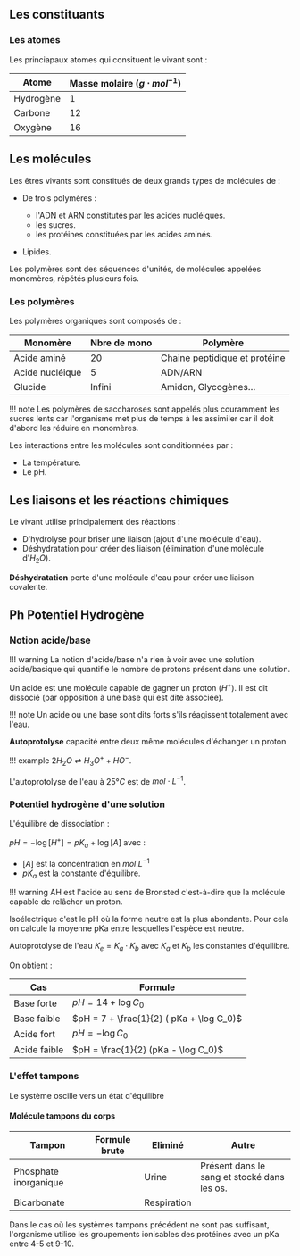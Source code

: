## Les constituants

### Les atomes

Les princiapaux atomes qui consituent le vivant sont : 

Atome       | Masse molaire ($g \cdot mol^{-1}$) 
------------|-----------
Hydrogène   | 1
Carbone     | 12
Oxygène     | 16

## Les molécules 

Les êtres vivants sont constitués de deux grands types de molécules de :

* De trois polymères : 
    
    * l'ADN et ARN constitutés par les acides nucléiques.
    * les sucres.
    * les protéines constituées par les acides aminés. 

* Lipides.

Les polymères sont des séquences d'unités, de molécules appelées monomères, répétés plusieurs fois.

### Les polymères

Les polymères organiques sont composés de :

Monomère        |   Nbre de mono    | Polymère
----------------|-------------------|--------------
Acide aminé     | 20                | Chaine peptidique et protéine
Acide nucléique | 5                 | ADN/ARN
Glucide         | Infini            | Amidon, Glycogènes…

!!! note
    Les polymères de saccharoses sont appelés plus couramment les sucres lents car l'organisme met plus de temps à les assimiler car il doit d'abord les réduire en monomères.

Les interactions entre les molécules sont conditionnées par :

* La température.
* Le pH.

## Les liaisons et les réactions chimiques

Le vivant utilise principalement des réactions :

* D'hydrolyse pour briser une liaison (ajout d'une molécule d'eau).
* Déshydratation pour créer des liaison (élimination d'une molécule d'$H_2O$).

__Déshydratation__ perte d'une molécule d'eau pour créer une liaison covalente.

## Ph Potentiel Hydrogène

### Notion acide/base

!!! warning
    La notion d'acide/base n'a rien à voir avec une solution acide/basique qui quantifie le nombre de protons présent dans une solution.

Un acide est une molécule capable de gagner un proton ($H^+$). Il est dit dissocié (par opposition à une base qui est dite associée).

!!! note
    Un acide ou une base sont dits forts s'ils réagissent totalement avec l'eau.

__Autoprotolyse__ capacité entre deux même molécules d'échanger un proton

!!! example
    $2 H_2O \rightleftharpoons H_3 O^+ + HO^-$.

L'autoprotolyse de l'eau à $25°C$ est de $mol \cdot L^{-1}$.

### Potentiel hydrogène d'une solution

L'équilibre de dissociation :

$pH =  − \log [H^+]  = pK_a + \log [A]$ avec :

* $[A]$ est la concentration en $mol.L^{-1}$
* $pK_a$ est la constante d'équilibre.

!!! warning
    AH est l'acide au sens de Bronsted c'est-à-dire que la molécule capable de relâcher un proton.

Isoélectrique c'est le pH où la forme neutre est la plus abondante. Pour cela on calcule la moyenne pKa entre lesquelles l'espèce est neutre.

Autoprotolyse de l'eau  $K_e = K_a \cdot K_b$ avec $K_a$ et $K_b$ les constantes d'équilibre.

On obtient :

Cas             | Formule
----------------|-----------
Base forte      | $pH = 14 + \log C_0$
Base faible     | $pH = 7 + \frac{1}{2} ( pKa + \log C_0)$
Acide fort      | $pH = - \log C_0$
Acide faible    | $pH = \frac{1}{2} (pKa - \log C_0)$

### L'effet tampons

Le système oscille vers un état d'équilibre

#### Molécule tampons du corps

Tampon                  | Formule brute | Eliminé       | Autre
------------------------|---------------|---------------|----------
Phosphate inorganique   |               | Urine         | Présent dans le sang et stocké dans les os.
Bicarbonate             |               | Respiration   |

Dans le cas où les systèmes tampons précédent ne sont pas suffisant, l'organisme utilise les groupements ionisables des protéines avec un pKa entre 4-5 et 9-10.
